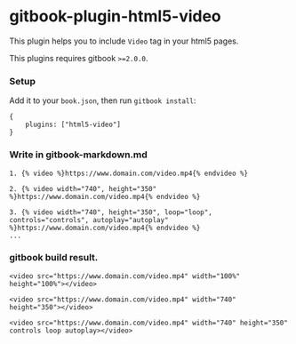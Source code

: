 gitbook-plugin-html5-video
==============

This plugin helps you to include `Video` tag in your html5 pages.

This plugins requires gitbook `>=2.0.0`.

### Setup

Add it to your `book.json`, then run `gitbook install`:

```
{
    plugins: ["html5-video"]
}
```

### Write in gitbook-markdown.md

```
1. {% video %}https://www.domain.com/video.mp4{% endvideo %}

2. {% video width="740", height="350" %}https://www.domain.com/video.mp4{% endvideo %}

3. {% video width="740", height="350", loop="loop", controls="controls", autoplay="autoplay" %}https://www.domain.com/video.mp4{% endvideo %}
...

```

### gitbook build result.
```
<video src="https://www.domain.com/video.mp4" width="100%" height="100%"></video>

<video src="https://www.domain.com/video.mp4" width="740" height="350"></video>

<video src="https://www.domain.com/video.mp4" width="740" height="350" controls loop autoplay></video>
```
